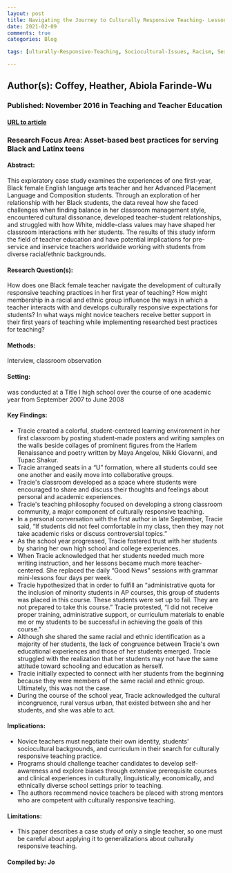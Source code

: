 ```yaml
---
layout: post
title: Navigating the Journey to Culturally Responsive Teaching- Lessons from the Success and Struggles of One First-Year, Black Female Teacher of Black Students in an Urban School
date: 2021-02-09
comments: true
categories: Blog

tags: [ulturally-Responsive-Teaching, Sociocultural-Issues, Racism, Sexism, Ableism, Hetero-sexism, Anti-semitism, Testing, Learning-Environment, Classroom-Community]

---
```


## Author(s): Coffey, Heather, Abiola Farinde-Wu

### Published: November 2016 in Teaching and Teacher Education

#### [URL to article](https://www.sciencedirect.com/science/article/abs/pii/S0742051X16301494)

### Research Focus Area: Asset-based best practices for serving Black and Latinx teens

#### Abstract:
This exploratory case study examines the experiences of one first-year, Black female English language arts teacher and her Advanced Placement Language and Composition students. Through an exploration of her relationship with her Black students, the data reveal how she faced challenges when finding balance in her classroom management style, encountered cultural dissonance, developed teacher-student relationships, and struggled with how White, middle-class values may have shaped her classroom interactions with her students. The results of this study inform the field of teacher education and have potential implications for pre-service and inservice teachers worldwide working with students from diverse racial/ethnic backgrounds.


#### Research Question(s):
How does one Black female teacher navigate the development of culturally responsive teaching practices in her first year of teaching? How might membership in a racial and ethnic group influence the ways in which a teacher interacts with and develops culturally responsive expectations for students? In what ways might novice teachers receive better support in their first years of teaching  while implementing researched best practices for teaching?


#### Methods:
Interview, classroom observation


#### Setting:
was conducted at a Title I high school over the course of one academic year from September 2007 to June 2008


#### Key Findings:

- Tracie created a colorful, student-centered learning environment in her first classroom by posting student-made posters and writing samples on the walls beside collages of prominent figures from the Harlem Renaissance and poetry written by Maya Angelou, Nikki Giovanni, and Tupac Shakur.  
- Tracie arranged seats in a “U” formation, where all students could see one another and easily move into collaborative groups.  
- Tracie's classroom developed as a space where students were encouraged to share and discuss their thoughts and feelings about personal and academic experiences. 
- Tracie's teaching philosophy focused on developing a strong classroom community, a major component of culturally responsive teaching. 
- In a personal conversation with the first author in late September, Tracie said, “If students did not feel comfortable in my class, then they may not take academic risks or discuss controversial topics.” 
- As the school year progressed, Tracie fostered trust with her students by sharing her own high school and college experiences. 
- When Tracie acknowledged that her students needed much more writing instruction, and her lessons became much more teacher-centered. She replaced the daily “Good News” sessions with grammar mini-lessons four days per week. 
- Tracie hypothesized that in order to fulfill an “administrative quota for the inclusion of minority students in AP courses, this group of students was placed in this course. These students were set up to fail. They are not prepared to take this course.” Tracie protested, “I did not receive proper training, administrative support, or curriculum materials to enable me or my students to be successful in achieving the goals of this course.” 
- Although she shared the same racial and ethnic identification as a majority of her students, the lack of congruence between Tracie's own educational experiences and those of her students emerged. Tracie struggled with the realization that her students may not have the same attitude toward schooling and education as herself. 
- Tracie initially expected to connect with her students from the beginning because they were members of the same racial and ethnic group. Ultimately, this was not the case. 
- During the course of the school year, Tracie acknowledged the cultural incongruence, rural versus urban, that existed between she and her students, and she was able to act. 


#### Implications:

- Novice teachers must negotiate their own identity, students' sociocultural backgrounds, and curriculum in their search for culturally responsive teaching practice. 
- Programs should challenge teacher candidates to develop self-awareness and explore biases through extensive prerequisite courses and clinical experiences in culturally, linguistically, economically, and ethnically diverse school settings prior to teaching. 
- The authors recommend novice teachers be placed with strong mentors who are competent with culturally responsive teaching. 


#### Limitations:

- This paper describes a case study of only a single teacher, so one must be careful about applying it to generalizations about culturally responsive teaching.


#### Compiled by: Jo
